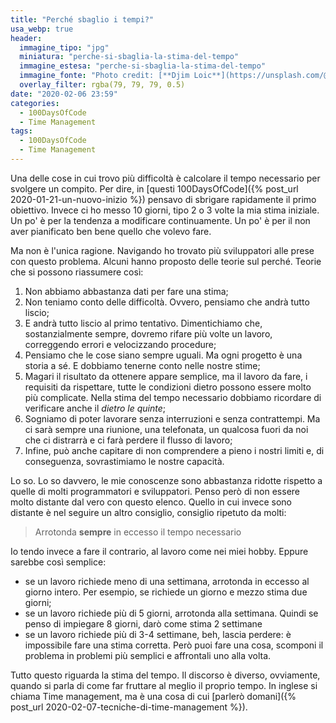 ```yaml
---
title: "Perché sbaglio i tempi?"
usa_webp: true
header:
  immagine_tipo: "jpg"
  miniatura: "perche-si-sbaglia-la-stima-del-tempo"
  immagine_estesa: "perche-si-sbaglia-la-stima-del-tempo"
  immagine_fonte: "Photo credit: [**Djim Loic**](https://unsplash.com/@loic)"
  overlay_filter: rgba(79, 79, 79, 0.5)
date: "2020-02-06 23:59"
categories:
  - 100DaysOfCode
  - Time Management
tags:
  - 100DaysOfCode
  - Time Management
---
```


Una delle cose in cui trovo più difficoltà è calcolare il tempo necessario per svolgere un compito. Per dire, in [questi 100DaysOfCode]({% post_url 2020-01-21-un-nuovo-inizio %}) pensavo di sbrigare rapidamente il primo obiettivo. Invece ci ho messo 10 giorni, tipo 2 o 3 volte la mia stima iniziale. Un po' è per la tendenza a modificare continuamente. Un po' è per il non aver pianificato ben bene quello che volevo fare.

Ma non è l'unica ragione. Navigando ho trovato più sviluppatori alle prese con questo problema. Alcuni hanno proposto delle teorie sul perché. Teorie che si possono riassumere così:

1. Non abbiamo abbastanza dati per fare una stima;
2. Non teniamo conto delle difficoltà. Ovvero, pensiamo che andrà tutto liscio;
3. E andrà tutto liscio al primo tentativo. Dimentichiamo che, sostanzialmente sempre, dovremo rifare più volte un lavoro, correggendo errori e velocizzando procedure;
4. Pensiamo che le cose siano sempre uguali. Ma ogni progetto è una storia a sé. E dobbiamo tenerne conto nelle nostre stime;
5. Magari il risultato da ottenere appare semplice, ma il lavoro da fare, i requisiti da rispettare, tutte le condizioni dietro possono essere molto più complicate. Nella stima del tempo necessario dobbiamo ricordare di verificare anche il _dietro le quinte_;
6. Sogniamo di poter lavorare senza interruzioni e senza contrattempi. Ma ci sarà sempre una riunione, una telefonata, un qualcosa fuori da noi che ci distrarrà e ci farà perdere il flusso di lavoro;
7. Infine, può anche capitare di non comprendere a pieno i nostri limiti e, di conseguenza, sovrastimiamo le nostre capacità.

Lo so. Lo so davvero, le mie conoscenze sono abbastanza ridotte rispetto a quelle di molti programmatori e sviluppatori. Penso però di non essere molto distante dal vero con questo elenco. Quello in cui invece sono distante è nel seguire un altro consiglio, consiglio ripetuto da molti:

> Arrotonda **sempre** in eccesso il tempo necessario

Io tendo invece a fare il contrario, al lavoro come nei miei hobby. Eppure sarebbe così semplice:

* se un lavoro richiede meno di una settimana, arrotonda in eccesso al giorno intero. Per esempio, se richiede un giorno e mezzo stima due giorni;
* se un lavoro richiede più di 5 giorni, arrotonda alla settimana. Quindi se penso di impiegare 8 giorni, darò come stima 2 settimane
* se un lavoro richiede più di 3-4 settimane, beh, lascia perdere: è impossibile fare una stima corretta. Però puoi fare una cosa, scomponi il problema in problemi più semplici e affrontali uno alla volta.

Tutto questo riguarda la stima del tempo. Il discorso è diverso, ovviamente, quando si parla di come far fruttare al meglio il proprio tempo. In inglese si chiama Time management, ma è una cosa di cui [parlerò domani]({% post_url 2020-02-07-tecniche-di-time-management %}).
